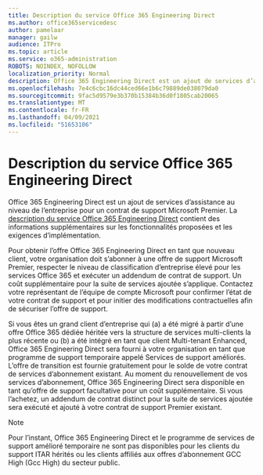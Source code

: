 ```yaml
---
title: Description du service Office 365 Engineering Direct
ms.author: office365servicedesc
author: pamelaar
manager: gailw
audience: ITPro
ms.topic: article
ms.service: o365-administration
ROBOTS: NOINDEX, NOFOLLOW
localization_priority: Normal
description: Office 365 Engineering Direct est un ajout de services d’assistance au niveau de l’entreprise pour un contrat de support Microsoft Premier. La description du service Office 365 Engineering Direct contient des informations supplémentaires sur les fonctionnalités proposées et les exigences d’implémentation.
ms.openlocfilehash: 7e4c6cbc16dc44ced66e1b6c79889de038079da0
ms.sourcegitcommit: 9fac5d9579e3b370b15384b36d0f1805cab20065
ms.translationtype: MT
ms.contentlocale: fr-FR
ms.lasthandoff: 04/09/2021
ms.locfileid: "51653106"
---
```

# <a name="office-365-engineering-direct-service-description"></a>Description du service Office 365 Engineering Direct

Office 365 Engineering Direct est un ajout de services d’assistance au niveau de l’entreprise pour un contrat de support Microsoft Premier. La [description du service Office 365 Engineering Direct](https://github.com/MicrosoftDocs/OfficeDocs-O365ServiceDescriptions/blob/master/Office%20365%20Engineering%20Direct%20-%20Svc%20Desc%20(25mar2019).pdf) contient des informations supplémentaires sur les fonctionnalités proposées et les exigences d’implémentation.

Pour obtenir l’offre Office 365 Engineering Direct en tant que nouveau client, votre organisation doit s’abonner à une offre de support Microsoft Premier, respecter le niveau de classification d’entreprise élevé pour les services Office 365 et exécuter un addendum de contrat de support. Un coût supplémentaire pour la suite de services ajoutée s’applique. Contactez votre représentant de l’équipe de compte Microsoft pour confirmer l’état de votre contrat de support et pour initier des modifications contractuelles afin de sécuriser l’offre de support. 

Si vous êtes un grand client d’entreprise qui (a) a été migré à partir d’une offre Office 365 dédiée héritée vers la structure de services multi-clients la plus récente ou (b) a été intégré en tant que client Multi-tenant Enhanced, Office 365 Engineering Direct sera fourni à votre organisation en tant que programme de support temporaire appelé Services de support améliorés. L’offre de transition est fournie gratuitement pour le solde de votre contrat de services d’abonnement existant. Au moment du renouvellement de vos services d’abonnement, Office 365 Engineering Direct sera disponible en tant qu’offre de support facultative pour un coût supplémentaire. Si vous l’achetez, un addendum de contrat distinct pour la suite de services ajoutée sera exécuté et ajouté à votre contrat de support Premier existant.

> [!NOTE]
> Pour l’instant, Office 365 Engineering Direct et le programme de services de support amélioré temporaire ne sont pas disponibles pour les clients du support ITAR hérités ou les clients affiliés aux offres d’abonnement GCC High (Gcc High) du secteur public.
